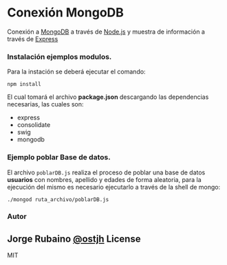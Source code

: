 # Conexión MongoDB

Conexión a [MongoDB] a través de [Node.js] y muestra de información a través de [Express]

### Instalación ejemplos modulos.

Para la instación se deberá ejecutar el comando:

```
npm install
```

El cual tomará el archivo **package.json** descargando las dependencias necesarias, las cuales son:

* express
* consolidate
* swig
* mongodb

### Ejemplo poblar Base de datos.

El archivo ```poblarDB.js``` realiza el proceso de poblar una base de datos **usuarios** con nombres, apellido y edades de forma aleatoria, para la ejecución del mismo es necesario ejecutarlo a través de la shell de mongo:

```
./mongod ruta_archivo/poblarDB.js
```


### Autor
Jorge Rubaino [@ostjh]
License
----
MIT

[@ostjh]:https://twitter.com/ostjh
[Node.js]:https://nodejs.org/
[MongoDB]:https://www.mongodb.org/
[Express]:http://expressjs.com/
